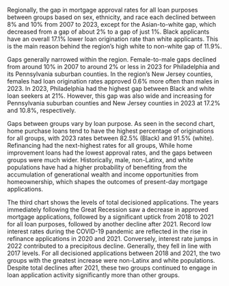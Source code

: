 Regionally, the gap in mortgage approval rates for all loan purposes between groups based on sex, ethnicity, and race each declined between 8% and 10% from 2007 to 2023, except for the Asian-to-white gap, which decreased from a gap of about 2% to a gap of just 1%. Black applicants have an overall 17.1% lower loan origination rate than white applicants. This is the main reason behind the region’s high white to non-white gap of 11.9%.

Gaps generally narrowed within the region. Female-to-male gaps declined from around 10% in 2007 to around 2% or less in 2023 for Philadelphia and its Pennsylvania suburban counties. In the region’s New Jersey counties, females had loan origination rates approved 0.6% more often than males in 2023. In 2023, Philadelphia had the highest gap between Black and white loan seekers at 21%. However, this gap was also wide and increasing for Pennsylvania suburban counties and New Jersey counties in 2023 at 17.2% and 10.8%, respectively.

Gaps between groups vary by loan purpose. As seen in the second chart, home purchase loans tend to have the highest percentage of originations for all groups, with 2023 rates between 82.5% (Black) and 91.5% (white). Refinancing had the next-highest rates for all groups, While home improvement loans had the lowest approval rates, and the gaps between groups were much wider. Historically, male, non-Latinx, and white populations have had a higher probability of benefiting from the accumulation of generational wealth and income opportunities from homeownership, which shapes the outcomes of present-day mortgage applications.

The third chart shows the levels of total decisioned applications. The years immediately following the Great Recession saw a decrease in approved mortgage applications, followed by a significant uptick from 2018 to 2021 for all loan purposes, followed by another decline after 2021. Record low interest rates during the COVID-19 pandemic are reflected in the rise in refinance applications in 2020 and 2021. Conversely, interest rate jumps in 2022 contributed to a precipitous decline. Generally, they fell in line with 2017 levels. For all decisioned applications between 2018 and 2021, the two groups with the greatest increase were non-Latinx and white populations. Despite total declines after 2021, these two groups continued to engage in loan application activity significantly more than other groups.